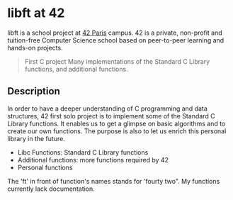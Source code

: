 # libft at 42

libft is a school project at [42 Paris](https://www.42.fr) campus.
42 is a private, non-profit and tuition-free Computer Science school based on peer-to-peer learning and hands-on projects.

> First C project
> Many implementations of the Standard C Library functions, and additional functions.


## Description

In order to have a deeper understanding of C programming and data structures, 42 first solo project is to implement some of the Standard C Library functions. It enables us to get a glimpse on basic algorithms and to create our own functions. The purpose is also to let us enrich this personal library in the future.

- Libc Functions: Standard C Library functions
- Additional functions: more functions required by 42
- Personal functions

The 'ft' in front of function's names stands for 'fourty two".
My functions currently lack documentation.
